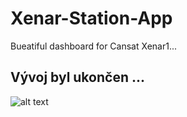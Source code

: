 # Xenar-Station-App
Bueatiful dashboard for Cansat Xenar1...

## Vývoj byl ukončen ...

![alt text](https://i.imgur.com/8qO2FqU.jpg "WIP")